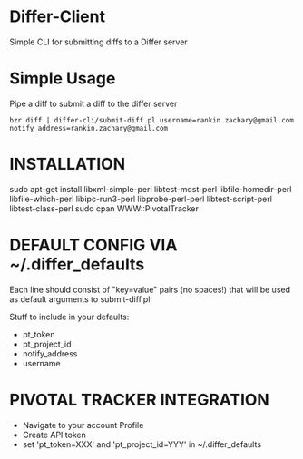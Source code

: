 Differ-Client
=============

Simple CLI for submitting diffs to a Differ server

Simple Usage
============

Pipe a diff to submit a diff to the differ server


``bzr diff | differ-cli/submit-diff.pl username=rankin.zachary@gmail.com notify_address=rankin.zachary@gmail.com``

INSTALLATION
============

 sudo apt-get install libxml-simple-perl  libtest-most-perl libfile-homedir-perl libfile-which-perl libipc-run3-perl libprobe-perl-perl libtest-script-perl libtest-class-perl
 sudo cpan WWW::PivotalTracker


DEFAULT CONFIG VIA ~/.differ_defaults
=====================================

Each line should consist of "key=value" pairs (no spaces!) that will be used as default arguments to submit-diff.pl

Stuff to include in your defaults:
 * pt_token
 * pt_project_id
 * notify_address
 * username


PIVOTAL TRACKER INTEGRATION
===========================

 * Navigate to your account Profile
 * Create API token
 * set 'pt_token=XXX' and 'pt_project_id=YYY' in ~/.differ_defaults

